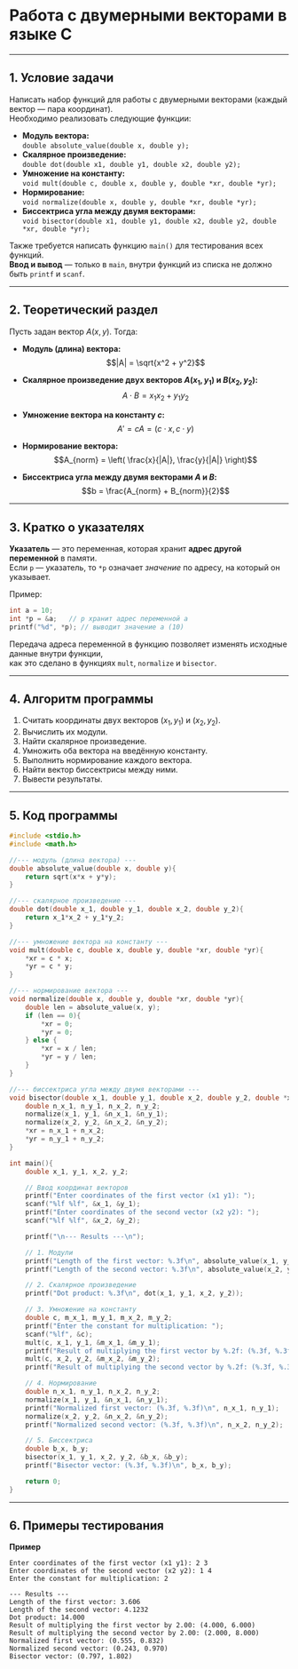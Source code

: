 # Работа с двумерными векторами в языке C

---

## 1. Условие задачи

Написать набор функций для работы с двумерными векторами (каждый вектор — пара координат).  
Необходимо реализовать следующие функции:

- **Модуль вектора:**  
  `double absolute_value(double x, double y);`
- **Скалярное произведение:**  
  `double dot(double x1, double y1, double x2, double y2);`
- **Умножение на константу:**  
  `void mult(double c, double x, double y, double *xr, double *yr);`
- **Нормирование:**  
  `void normalize(double x, double y, double *xr, double *yr);`
- **Биссектриса угла между двумя векторами:**  
  `void bisector(double x1, double y1, double x2, double y2, double *xr, double *yr);`

Также требуется написать функцию `main()` для тестирования всех функций.  
**Ввод и вывод** — только в `main`, внутри функций из списка не должно быть `printf` и `scanf`.

---

## 2. Теоретический раздел

Пусть задан вектор $A(x, y)$. Тогда:

- **Модуль (длина) вектора:**  
  $$|A| = \sqrt{x^2 + y^2}$$

- **Скалярное произведение двух векторов $A(x_1, y_1)$ и $B(x_2, y_2)$:**  
  $$A \cdot B = x_1 x_2 + y_1 y_2$$

- **Умножение вектора на константу $c$:**  
  $$A' = cA = (c \cdot x, c \cdot y)$$

- **Нормирование вектора:**  
  $$A_{norm} = \left( \frac{x}{|A|}, \frac{y}{|A|} \right)$$

- **Биссектриса угла между двумя векторами $A$ и $B$:**  
  $$b = \frac{A_{norm} + B_{norm}}{2}$$

---

## 3. Кратко о указателях

**Указатель** — это переменная, которая хранит **адрес другой переменной** в памяти.  
Если `p` — указатель, то `*p` означает *значение* по адресу, на который он указывает.

Пример:
```c
int a = 10;
int *p = &a;   // p хранит адрес переменной a
printf("%d", *p); // выводит значение a (10)
```

Передача адреса переменной в функцию позволяет изменять исходные данные внутри функции,  
как это сделано в функциях `mult`, `normalize` и `bisector`.

---

## 4. Алгоритм программы

1. Считать координаты двух векторов $(x_1, y_1)$ и $(x_2, y_2)$.
2. Вычислить их модули.
3. Найти скалярное произведение.
4. Умножить оба вектора на введённую константу.
5. Выполнить нормирование каждого вектора.
6. Найти вектор биссектрисы между ними.
7. Вывести результаты.

---

## 5. Код программы

```c
#include <stdio.h>
#include <math.h>

//--- модуль (длина вектора) ---
double absolute_value(double x, double y){
    return sqrt(x*x + y*y);
}

//--- скалярное произведение ---
double dot(double x_1, double y_1, double x_2, double y_2){
    return x_1*x_2 + y_1*y_2;
}

//--- умножение вектора на константу ---
void mult(double c, double x, double y, double *xr, double *yr){
    *xr = c * x;
    *yr = c * y;
}

//--- нормирование вектора ---
void normalize(double x, double y, double *xr, double *yr){
    double len = absolute_value(x, y);
    if (len == 0){
        *xr = 0;
        *yr = 0;
    } else {
        *xr = x / len;
        *yr = y / len;
    }
}

//--- биссектриса угла между двумя векторами ---
void bisector(double x_1, double y_1, double x_2, double y_2, double *xr, double *yr){
    double n_x_1, n_y_1, n_x_2, n_y_2;
    normalize(x_1, y_1, &n_x_1, &n_y_1);
    normalize(x_2, y_2, &n_x_2, &n_y_2);
    *xr = n_x_1 + n_x_2;
    *yr = n_y_1 + n_y_2;
}

int main(){
    double x_1, y_1, x_2, y_2;

    // Ввод координат векторов
    printf("Enter coordinates of the first vector (x1 y1): ");
    scanf("%lf %lf", &x_1, &y_1);
    printf("Enter coordinates of the second vector (x2 y2): ");
    scanf("%lf %lf", &x_2, &y_2);

    printf("\n--- Results ---\n");

    // 1. Модули
    printf("Length of the first vector: %.3f\n", absolute_value(x_1, y_1));
    printf("Length of the second vector: %.3f\n", absolute_value(x_2, y_2));

    // 2. Скалярное произведение
    printf("Dot product: %.3f\n", dot(x_1, y_1, x_2, y_2));

    // 3. Умножение на константу
    double c, m_x_1, m_y_1, m_x_2, m_y_2;
    printf("Enter the constant for multiplication: ");
    scanf("%lf", &c);
    mult(c, x_1, y_1, &m_x_1, &m_y_1);
    printf("Result of multiplying the first vector by %.2f: (%.3f, %.3f)\n", c, m_x_1, m_y_1);
    mult(c, x_2, y_2, &m_x_2, &m_y_2);
    printf("Result of multiplying the second vector by %.2f: (%.3f, %.3f)\n", c, m_x_2, m_y_2);

    // 4. Нормирование
    double n_x_1, n_y_1, n_x_2, n_y_2;
    normalize(x_1, y_1, &n_x_1, &n_y_1);
    printf("Normalized first vector: (%.3f, %.3f)\n", n_x_1, n_y_1);
    normalize(x_2, y_2, &n_x_2, &n_y_2);
    printf("Normalized second vector: (%.3f, %.3f)\n", n_x_2, n_y_2);

    // 5. Биссектриса
    double b_x, b_y;
    bisector(x_1, y_1, x_2, y_2, &b_x, &b_y);
    printf("Bisector vector: (%.3f, %.3f)\n", b_x, b_y);

    return 0;
}
```

---

## 6. Примеры тестирования

**Пример**
```
Enter coordinates of the first vector (x1 y1): 2 3
Enter coordinates of the second vector (x2 y2): 1 4
Enter the constant for multiplication: 2

--- Results ---
Length of the first vector: 3.606
Length of the second vector: 4.1232
Dot product: 14.000
Result of multiplying the first vector by 2.00: (4.000, 6.000)
Result of multiplying the second vector by 2.00: (2.000, 8.000)
Normalized first vector: (0.555, 0.832)
Normalized second vector: (0.243, 0.970)
Bisector vector: (0.797, 1.802)
```
